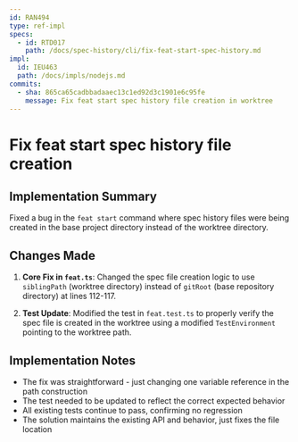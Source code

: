 ```yaml
---
id: RAN494
type: ref-impl
specs:
  - id: RTD017
    path: /docs/spec-history/cli/fix-feat-start-spec-history.md
impl:
  id: IEU463
  path: /docs/impls/nodejs.md
commits:
  - sha: 865ca65cadbbadaaec13c1ed92d3c1901e6c95fe
    message: Fix feat start spec history file creation in worktree
---
```


# Fix feat start spec history file creation

## Implementation Summary

Fixed a bug in the `feat start` command where spec history files were being created in the base project directory instead of the worktree directory.

## Changes Made

1. **Core Fix in `feat.ts`**: Changed the spec file creation logic to use `siblingPath` (worktree directory) instead of `gitRoot` (base repository directory) at lines 112-117.

2. **Test Update**: Modified the test in `feat.test.ts` to properly verify the spec file is created in the worktree using a modified `TestEnvironment` pointing to the worktree path.

## Implementation Notes

- The fix was straightforward - just changing one variable reference in the path construction
- The test needed to be updated to reflect the correct expected behavior
- All existing tests continue to pass, confirming no regression
- The solution maintains the existing API and behavior, just fixes the file location
